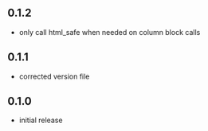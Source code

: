 ## 0.1.2
* only call html_safe when needed on column block calls

## 0.1.1
* corrected version file

## 0.1.0
 * initial release

